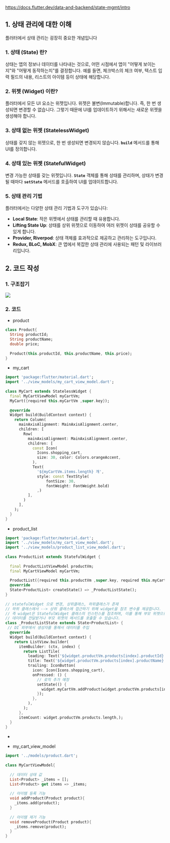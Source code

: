 
https://docs.flutter.dev/data-and-backend/state-mgmt/intro

## 1. 상태 관리에 대한 이해

플러터에서 상태 관리는 굉장히 중요한 개념입니다

### **1. 상태 (State) 란?**

상태는 앱의 정보나 데이터를 나타내는 것으로, 어떤 시점에서 앱이 "어떻게 보이는지"와 "어떻게 동작하는지"를 결정합니다. 예를 들면, 체크박스의 체크 여부, 텍스트 입력 필드의 내용, 리스트의 아이템 등이 상태에 해당합니다.

### **2. 위젯 (Widget) 이란?**

플러터에서 모든 UI 요소는 위젯입니다. 위젯은 불변(Immutable)합니다. 즉, 한 번 생성되면 변경할 수 없습니다. 그렇기 때문에 UI를 업데이트하기 위해서는 새로운 위젯을 생성해야 합니다.

### **3. 상태 없는 위젯 (StatelessWidget)**

상태를 갖지 않는 위젯으로, 한 번 생성되면 변경되지 않습니다. **`build`** 메서드를 통해 UI를 정의합니다.

### **4. 상태 있는 위젯 (StatefulWidget)**

변경 가능한 상태를 갖는 위젯입니다. **`State`** 객체를 통해 상태를 관리하며, 상태가 변경될 때마다 **`setState`** 메서드를 호출하여 UI를 업데이트합니다.

### **5. 상태 관리 기법**

플러터에서는 다양한 상태 관리 기법과 도구가 있습니다:

- **Local State**: 작은 위젯에서 상태를 관리할 때 유용합니다.
- **Lifting State Up**: 상태를 상위 위젯으로 이동하여 여러 위젯이 상태를 공유할 수 있게 합니다.
- **Provider, Riverpod**: 상태 객체를 효과적으로 제공하고 관리하는 도구입니다.
- **Redux, BLoC, MobX**: 큰 앱에서 복잡한 상태 관리에 사용되는 패턴 및 라이브러리입니다.




## 2. 코드 작성

### 1. 구조잡기

![](https://i.imgur.com/cIL3ygP.png)

### 2. 코드

- product

```dart
class Product{  
  String productId;  
  String productName;  
  double price;  
  
  Product(this.productId, this.productName, this.price);  
}
```

- my_cart

```dart
import 'package:flutter/material.dart';  
import '../view_models/my_cart_view_model.dart';  
  
class MyCart extends StatelessWidget {  
  final MyCartViewModel myCartVm;  
  MyCart({required this.myCartVm ,super.key});  
  
  @override  
  Widget build(BuildContext context) {  
    return Column(  
      mainAxisAlignment: MainAxisAlignment.center,  
      children: [  
        Row(  
          mainAxisAlignment: MainAxisAlignment.center,  
          children: [  
            const Icon(  
              Icons.shopping_cart,  
              size: 30, color: Colors.orangeAccent,  
            ),  
            Text(  
              '${myCartVm.items.length} 개',  
              style: const TextStyle(  
                  fontSize: 30,  
                  fontWeight: FontWeight.bold)  
              ,)  
          ],  
        )  
      ],  
    );  
  }  
}
```

- product_list

```dart
import 'package:flutter/material.dart';  
import '../view_models/my_cart_view_model.dart';  
import '../view_models/product_list_view_model.dart';  
  
class ProductList extends StatefulWidget {  
  
  final ProductListViewModel productVm;  
  final MyCartViewModel myCartVm;  
  
  ProductList({required this.productVm ,super.key, required this.myCartVm});  
  @override  
  State<ProductList> createState() => _ProductListState();  
}  
  
// statefulWidget 으로 변경, 상위클래스, 하위클래스가 존재  
// 하위 클래스에서 --> 상위 클래스에 접근하기 위해 widget을 참조 변수를 제공합니다.  
// 즉 widget은 StatefulWidget 클래스의 인스턴스를 참조하며, 이를 통해 부모 위젯으로부터  
// 데이터를 전달받거나 부모 위젯의 메서드를 호출할 수 있습니다.  
class _ProductListState extends State<ProductList> {  
 // DI 외부에서 생성자를 통해서 데이터를 주입  
  @override  
  Widget build(BuildContext context) {  
    return ListView.builder(  
      itemBuilder: (ctx, index) {  
        return ListTile(  
          leading: Text('${widget.productVm.products[index].productId}'),  
          title: Text('${widget.productVm.products[index].productName}'),  
          trailing: IconButton(  
            icon: Icon(Icons.shopping_cart),  
            onPressed: () {  
              // 로직 추가 예정  
              setState(() {  
                widget.myCartVm.addProduct(widget.productVm.products[index]);  
              });  
            },  
          ),  
        );  
      },  
      itemCount: widget.productVm.products.length,);  
  }  
}
```

- 


- my_cart_view_model

```dart
import '../models/product.dart';  
  
class MyCartViewModel{  
  
  // 데이터 상태 값  
  List<Product> _items = [];  
  List<Product> get items => _items;  
  
  // 아이템 등록 기능  
  void addProduct(Product product){  
    _items.add(product);  
  }  
  
  // 아이템 제거 기능  
  void removeProduct(Product product){  
    _items.remove(product);  
  }  
}
```



